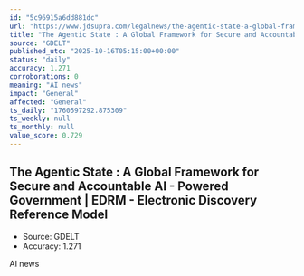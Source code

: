 ```yaml
---
id: "5c96915a6dd881dc"
url: "https://www.jdsupra.com/legalnews/the-agentic-state-a-global-framework-7276212/"
title: "The Agentic State : A Global Framework for Secure and Accountable AI - Powered Government | EDRM - Electronic Discovery Reference Model"
source: "GDELT"
published_utc: "2025-10-16T05:15:00+00:00"
status: "daily"
accuracy: 1.271
corroborations: 0
meaning: "AI news"
impact: "General"
affected: "General"
ts_daily: "1760597292.875309"
ts_weekly: null
ts_monthly: null
value_score: 0.729
---
```

## The Agentic State : A Global Framework for Secure and Accountable AI - Powered Government | EDRM - Electronic Discovery Reference Model

- Source: GDELT
- Accuracy: 1.271

AI news
